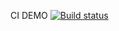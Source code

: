CI DEMO [![Build status](https://ci.appveyor.com/api/projects/status/kn2w8hu3oci245ma/branch/master?svg=true)](https://ci.appveyor.com/project/sevastyanov1982/aqa-1-2-1-2/branch/master)
